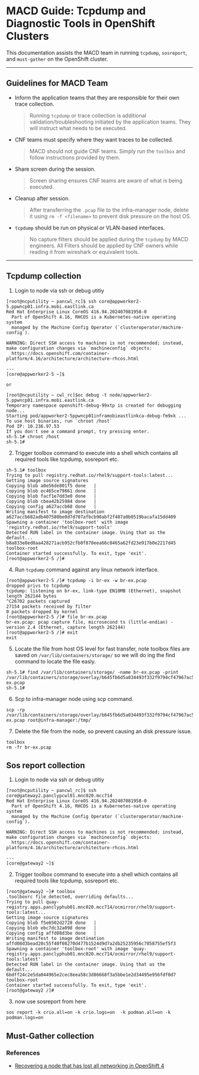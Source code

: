 # MACD Guide: Tcpdump and Diagnostic Tools in OpenShift Clusters

This documentation assists the MACD team in running `tcpdump`, `sosreport`, and `must-gather` on the OpenShift cluster.

---

## Guidelines for MACD Team

- Inform the application teams that they are responsible for their own trace collection.  
  > Running `tcpdump` or trace collection is additional validation/troubleshooting initiated by the application teams. They will instruct what needs to be executed.

- CNF teams must specify where they want traces to be collected.  
  > MACD should not guide CNF teams. Simply run the `toolbox` and follow instructions provided by them.

- Share screen during the session.  
  > Screen sharing ensures CNF teams are aware of what is being executed.

- Cleanup after session.  
  > After transferring the `.pcap` file to the infra-manager node, delete it using `rm -f <filename>` to prevent disk pressure on the host OS.

- `tcpdump` should be run on physical or VLAN-based interfaces.  
  > No capture filters should be applied during the `tcpdump` by MACD engineers. All Filters should be applied by CNF owners while reading it from wireshark or equivalent tools. 

---

## Tcpdump collection


1) Login to node via ssh or debug utitiy 

```
[root@ncputility ~ pancwl_rc]$ ssh core@appworker2-5.ppwncp01.infra.mobi.eastlink.ca
Red Hat Enterprise Linux CoreOS 416.94.202407081958-0
  Part of OpenShift 4.16, RHCOS is a Kubernetes-native operating system
  managed by the Machine Config Operator (`clusteroperator/machine-config`).

WARNING: Direct SSH access to machines is not recommended; instead,
make configuration changes via `machineconfig` objects:
  https://docs.openshift.com/container-platform/4.16/architecture/architecture-rhcos.html

---
[core@appworker2-5 ~]$

or 

[root@ncputility ~ cwl_rc]$oc debug -t node/appworker2-5.ppwncp01.infra.mobi.eastlink.ca
Temporary namespace openshift-debug-99xtp is created for debugging node...
Starting pod/appworker2-5ppwncp01inframobieastlinkca-debug-fm9xk ...
To use host binaries, run `chroot /host`
Pod IP: 10.236.97.53
If you don't see a command prompt, try pressing enter.
sh-5.1# chroot /host
sh-5.1# 
```

2) Trigger toolbox command to execute into a shell which contains all required tools like tcpdump, sosreport etc. 


```
sh-5.1# toolbox
Trying to pull registry.redhat.io/rhel9/support-tools:latest...
Getting image source signatures
Copying blob a0e56de801f5 done   |
Copying blob ec465ce79861 done   |
Copying blob facf1e7dd3e0 done   |
Copying blob cbea42b25984 done   |
Copying config a627accb68 done   |
Writing manifest to image destination
a627accb682adb407580be0d7d707afbcb90abf2f407a0b0519bacafa15dd409
Spawning a container 'toolbox-root' with image 'registry.redhat.io/rhel9/support-tools'
Detected RUN label in the container image. Using that as the default...
b8a833e8ed0aa428271acb952cfb0f870eea66c0465a62fd23e917b0e2217d45
toolbox-root
Container started successfully. To exit, type 'exit'.
[root@appworker2-5 /]#

```


4) Run `tcpdump` command against any linux network interface. 

```
[root@appworker2-5 /]# tcpdump -i br-ex -w br-ex.pcap
dropped privs to tcpdump
tcpdump: listening on br-ex, link-type EN10MB (Ethernet), snapshot length 262144 bytes
^C26702 packets captured
27154 packets received by filter
0 packets dropped by kernel
[root@appworker2-5 /]# file br-ex.pcap
br-ex.pcap: pcap capture file, microsecond ts (little-endian) - version 2.4 (Ethernet, capture length 262144)
[root@appworker2-5 /]# exit
exit
```

5) Locate the file from host OS level for fast transfer, note toolbox files are saved on `/var/lib/containers/storage/` so we will do ing the find command to locate the file easly. 


```
sh-5.1# find /var/lib/containers/storage/ -name br-ex.pcap -print
/var/lib/containers/storage/overlay/b645fb6d5a034493f332f9794cf47967ac50bb8a8e92f26e2c13da18697a5387/diff/br-ex.pcap
sh-5.1#

```

6) Scp to infra-manager node using scp command. 

```
scp -rp /var/lib/containers/storage/overlay/b645fb6d5a034493f332f9794cf47967ac50bb8a8e92f26e2c13da18697a5387/diff/br-ex.pcap root@infra-manager:/tmp/ 
```

7) Delete the file from the node, so prevent causing an disk pressure issue. 

```
toolbox
rm -fr br-ex.pcap
```

## Sos report collection 


1) Login to node via ssh or debug utitiy 

```
[root@ncputility ~ pancwl_rc]$ ssh core@gateway2.panclypcwl01.mnc020.mcc714
Red Hat Enterprise Linux CoreOS 416.94.202407081958-0
  Part of OpenShift 4.16, RHCOS is a Kubernetes-native operating system
  managed by the Machine Config Operator (`clusteroperator/machine-config`).

WARNING: Direct SSH access to machines is not recommended; instead,
make configuration changes via `machineconfig` objects:
  https://docs.openshift.com/container-platform/4.16/architecture/architecture-rhcos.html

---
[core@gateway2 ~]$
```


2) Trigger toolbox command to execute into a shell which contains all required tools like tcpdump, sosreport etc. 


```
[root@gateway2 ~]# toolbox
.toolboxrc file detected, overriding defaults...
Trying to pull quay-registry.apps.panclyphub01.mnc020.mcc714/ocmirror/rhel9/support-tools:latest...
Getting image source signatures
Copying blob f5e6502d2728 done   |
Copying blob ebc7dc32a098 done   |
Copying config affd08d3be done   |
Writing manifest to image destination
affd08d3bead20c55f40f08270d477b1524d9d7a2db25235956c7858755ef5f3
Spawning a container 'toolbox-root' with image 'quay-registry.apps.panclyphub01.mnc020.mcc714/ocmirror/rhel9/support-tools:latest'
Detected RUN label in the container image. Using that as the default...
6bdff24c2e5da044965e2cec8eea58c3d86668f3a5bbe1e2d34495e956fdf0d7
toolbox-root
Container started successfully. To exit, type 'exit'.
[root@gateway2 /]#

```
3) now use sosreport from here 


```
sos report -k crio.all=on -k crio.logs=on  -k podman.all=on -k podman.logs=on
```


## Must-Gather collection

### References

* [Recovering a node that has lost all networking in OpenShift 4](https://access.redhat.com/solutions/7046419)